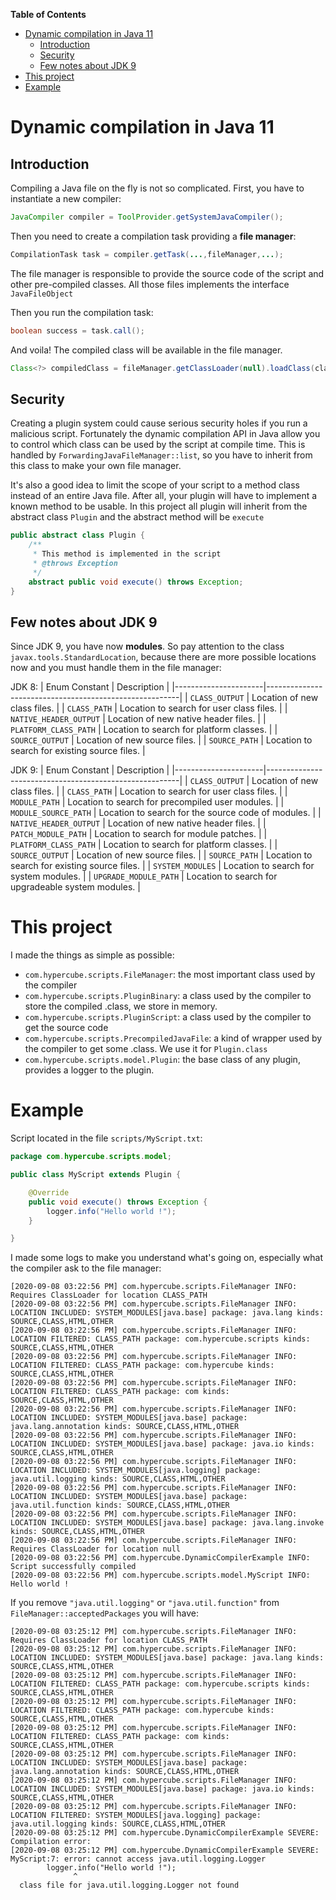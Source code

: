 <!-- START doctoc generated TOC please keep comment here to allow auto update -->
<!-- DON'T EDIT THIS SECTION, INSTEAD RE-RUN doctoc TO UPDATE -->
**Table of Contents** 

- [Dynamic compilation in Java 11](#dynamic-compilation-in-java-11)
  - [Introduction](#introduction)
  - [Security](#security)
  - [Few notes about JDK 9](#few-notes-about-jdk-9)
- [This project](#this-project)
- [Example](#example)

<!-- END doctoc generated TOC please keep comment here to allow auto update -->

# Dynamic compilation in Java 11

## Introduction

Compiling a Java file on the fly is not so complicated. First, you have to instantiate a new compiler: 

```java
JavaCompiler compiler = ToolProvider.getSystemJavaCompiler();
```

Then you need to create a compilation task providing a **file manager**:

```java
CompilationTask task = compiler.getTask(...,fileManager,...);
```

The file manager is responsible to provide the source code of the script and other pre-compiled classes. All those files implements the interface `JavaFileObject`

Then you run the compilation task:

```java
boolean success = task.call();
```

And voila! The compiled class will be available in the file manager.

```java
Class<?> compiledClass = fileManager.getClassLoader(null).loadClass(className);
```

## Security

Creating a plugin system could cause serious security holes if you run a malicious script. Fortunately the dynamic compilation API in Java allow you to control which class can be used by the script at compile time. This is handled by `ForwardingJavaFileManager::list`, so you have to inherit from this class to make your own file manager.

It's also a good idea to limit the scope of your script to a method class instead of an entire Java file. After all, your plugin will have to implement a known method to be usable. In this project all plugin will inherit from the abstract class `Plugin` and the abstract method will be `execute`

```java
public abstract class Plugin {
	/**
	 * This method is implemented in the script
	 * @throws Exception
	 */
	abstract public void execute() throws Exception;
}
```

## Few notes about JDK 9

Since JDK 9, you have now **modules**. So pay attention to the class `javax.tools.StandardLocation`, because there are more possible locations now and you must handle them in the file manager:

JDK 8:
| Enum Constant | Description                 |
|----------------------|--------------------------------------------------------|
| `CLASS_OUTPUT` | Location of new class files.                  |
| `CLASS_PATH` | Location to search for user class files.        |
| `NATIVE_HEADER_OUTPUT` | Location of new native header files.  |
| `PLATFORM_CLASS_PATH` | Location to search for platform classes. |
| `SOURCE_OUTPUT` | Location of new source files.                |
| `SOURCE_PATH` | Location to search for existing source files.  |

JDK 9:
| Enum Constant | Description                 |
|----------------------|--------------------------------------------------------|
| `CLASS_OUTPUT`         | Location of new class files.                       |
| `CLASS_PATH`           | Location to search for user class files.           |
| `MODULE_PATH`          | Location to search for precompiled user modules.   |
| `MODULE_SOURCE_PATH`   | Location to search for the source code of modules. |
| `NATIVE_HEADER_OUTPUT` | Location of new native header files.               |
| `PATCH_MODULE_PATH`    | Location to search for module patches.             |
| `PLATFORM_CLASS_PATH`  | Location to search for platform classes.           |
| `SOURCE_OUTPUT`        | Location of new source files.                      |
| `SOURCE_PATH`          | Location to search for existing source files.      |
| `SYSTEM_MODULES`       | Location to search for system modules.             |
| `UPGRADE_MODULE_PATH`  | Location to search for upgradeable system modules. |

# This project

I made the things as simple as possible:

- `com.hypercube.scripts.FileManager`: the most important class used by the compiler
- `com.hypercube.scripts.PluginBinary`: a class used by the compiler to store the compiled  .class, we store in memory.
- `com.hypercube.scripts.PluginScript`: a class used by the compiler to get the source code
- `com.hypercube.scripts.PrecompiledJavaFile`: a kind of wrapper used by the compiler to get some .class. We use it for `Plugin.class`
- `com.hypercube.scripts.model.Plugin`: the base class of any plugin, provides a logger to the plugin.

# Example

Script located in the file `scripts/MyScript.txt`:

```java
package com.hypercube.scripts.model;

public class MyScript extends Plugin {

	@Override
	public void execute() throws Exception {
		logger.info("Hello world !");
	}

}
```

I made some logs to make you understand what's going on, especially what the compiler ask to the file manager:

```
[2020-09-08 03:22:56 PM] com.hypercube.scripts.FileManager INFO:  Requires ClassLoader for location CLASS_PATH  
[2020-09-08 03:22:56 PM] com.hypercube.scripts.FileManager INFO:  LOCATION INCLUDED: SYSTEM_MODULES[java.base] package: java.lang kinds: SOURCE,CLASS,HTML,OTHER  
[2020-09-08 03:22:56 PM] com.hypercube.scripts.FileManager INFO:  LOCATION FILTERED: CLASS_PATH package: com.hypercube.scripts kinds: SOURCE,CLASS,HTML,OTHER  
[2020-09-08 03:22:56 PM] com.hypercube.scripts.FileManager INFO:  LOCATION FILTERED: CLASS_PATH package: com.hypercube kinds: SOURCE,CLASS,HTML,OTHER  
[2020-09-08 03:22:56 PM] com.hypercube.scripts.FileManager INFO:  LOCATION FILTERED: CLASS_PATH package: com kinds: SOURCE,CLASS,HTML,OTHER  
[2020-09-08 03:22:56 PM] com.hypercube.scripts.FileManager INFO:  LOCATION INCLUDED: SYSTEM_MODULES[java.base] package: java.lang.annotation kinds: SOURCE,CLASS,HTML,OTHER  
[2020-09-08 03:22:56 PM] com.hypercube.scripts.FileManager INFO:  LOCATION INCLUDED: SYSTEM_MODULES[java.base] package: java.io kinds: SOURCE,CLASS,HTML,OTHER  
[2020-09-08 03:22:56 PM] com.hypercube.scripts.FileManager INFO:  LOCATION INCLUDED: SYSTEM_MODULES[java.logging] package: java.util.logging kinds: SOURCE,CLASS,HTML,OTHER  
[2020-09-08 03:22:56 PM] com.hypercube.scripts.FileManager INFO:  LOCATION INCLUDED: SYSTEM_MODULES[java.base] package: java.util.function kinds: SOURCE,CLASS,HTML,OTHER  
[2020-09-08 03:22:56 PM] com.hypercube.scripts.FileManager INFO:  LOCATION INCLUDED: SYSTEM_MODULES[java.base] package: java.lang.invoke kinds: SOURCE,CLASS,HTML,OTHER  
[2020-09-08 03:22:56 PM] com.hypercube.scripts.FileManager INFO:  Requires ClassLoader for location null  
[2020-09-08 03:22:56 PM] com.hypercube.DynamicCompilerExample INFO:  Script successfully compiled  
[2020-09-08 03:22:56 PM] com.hypercube.scripts.model.MyScript INFO:  Hello world !
```

If you remove `"java.util.logging"` or `"java.util.function"` from `FileManager::acceptedPackages` you will have:

```
[2020-09-08 03:25:12 PM] com.hypercube.scripts.FileManager INFO:  Requires ClassLoader for location CLASS_PATH  
[2020-09-08 03:25:12 PM] com.hypercube.scripts.FileManager INFO:  LOCATION INCLUDED: SYSTEM_MODULES[java.base] package: java.lang kinds: SOURCE,CLASS,HTML,OTHER  
[2020-09-08 03:25:12 PM] com.hypercube.scripts.FileManager INFO:  LOCATION FILTERED: CLASS_PATH package: com.hypercube.scripts kinds: SOURCE,CLASS,HTML,OTHER  
[2020-09-08 03:25:12 PM] com.hypercube.scripts.FileManager INFO:  LOCATION FILTERED: CLASS_PATH package: com.hypercube kinds: SOURCE,CLASS,HTML,OTHER  
[2020-09-08 03:25:12 PM] com.hypercube.scripts.FileManager INFO:  LOCATION FILTERED: CLASS_PATH package: com kinds: SOURCE,CLASS,HTML,OTHER  
[2020-09-08 03:25:12 PM] com.hypercube.scripts.FileManager INFO:  LOCATION INCLUDED: SYSTEM_MODULES[java.base] package: java.lang.annotation kinds: SOURCE,CLASS,HTML,OTHER  
[2020-09-08 03:25:12 PM] com.hypercube.scripts.FileManager INFO:  LOCATION INCLUDED: SYSTEM_MODULES[java.base] package: java.io kinds: SOURCE,CLASS,HTML,OTHER  
[2020-09-08 03:25:12 PM] com.hypercube.scripts.FileManager INFO:  LOCATION FILTERED: SYSTEM_MODULES[java.logging] package: java.util.logging kinds: SOURCE,CLASS,HTML,OTHER  
[2020-09-08 03:25:12 PM] com.hypercube.DynamicCompilerExample SEVERE:  Compilation error:   
[2020-09-08 03:25:12 PM] com.hypercube.DynamicCompilerExample SEVERE:  MyScript:7: error: cannot access java.util.logging.Logger
		logger.info("Hello world !");
		      ^
  class file for java.util.logging.Logger not found   
```


